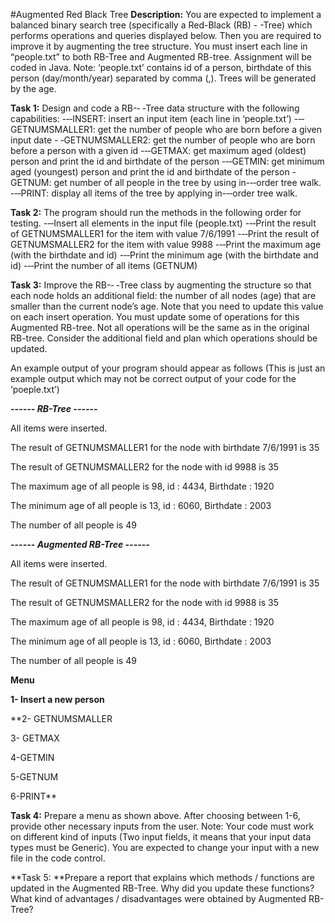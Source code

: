#Augmented Red Black Tree
**Description:** You are expected to implement a balanced binary search tree (specifically a Red-Black (RB) - -Tree) which performs operations and queries displayed below.
Then you are required to improve it by augmenting the tree structure. You must insert each line in “people.txt” to both RB-Tree and Augmented RB-tree. Assignment will be coded in Java. Note: ‘people.txt’ contains id of a person, birthdate of this person (day/month/year) separated by comma (,). Trees will be generated by the age.

**Task 1:** Design and code a RB-­‐ ‐Tree data structure with the following capabilities: -­‐‐INSERT: insert an input item (each line in ‘people.txt’) -­‐‐GETNUMSMALLER1: get the number of people who are born before a given input date -­ ‐GETNUMSMALLER2: get the number of people who are born before a person with a given id -­‐‐GETMAX: get maximum aged (oldest) person and print the id and birthdate of the person -­‐‐GETMIN: get minimum aged (youngest) person and print the id and birthdate of the person -GETNUM: get number of all people in the tree by using in-­‐‐order tree walk. -­‐‐PRINT: display all items of the tree by applying in-­‐‐order tree walk.

**Task 2:** The program should run the methods in the following order for testing. -­‐‐Insert all elements in the input file (people.txt) -­‐‐Print the result of GETNUMSMALLER1 for the item with value 7/6/1991 -­‐‐Print the result of GETNUMSMALLER2 for the item with value 9988 -­‐‐Print the maximum age (with the birthdate and id) -­‐‐Print the minimum age (with the birthdate and id) -­‐‐Print the number of all items (GETNUM)

**Task 3:** Improve the RB-­‐ ‐Tree class by augmenting the structure so that each node holds an additional field: the number of all nodes (age) that are smaller than the current node’s age. Note that you need to update this value on each insert operation. You must update some of operations for this Augmented RB-tree. Not all operations will be the same as in the original RB-tree. Consider the additional field and plan which operations should be updated.

An example output of your program should appear as follows (This is just an example output which may not be correct output of your code for the ‘poeple.txt’)

***------ RB-Tree ------***

All items were inserted.

The result of GETNUMSMALLER1 for the node with birthdate 7/6/1991 is 35

The result of GETNUMSMALLER2 for the node with id 9988 is 35

The maximum age of all people is 98, id : 4434, Birthdate : 1920

The minimum age of all people is 13, id : 6060, Birthdate : 2003

The number of all people is 49

***------ Augmented RB-Tree ------***

All items were inserted.

The result of GETNUMSMALLER1 for the node with birthdate 7/6/1991 is 35

The result of GETNUMSMALLER2 for the node with id 9988 is 35

The maximum age of all people is 98, id : 4434, Birthdate : 1920

The minimum age of all people is 13, id : 6060, Birthdate : 2003

The number of all people is 49

**Menu**

**1- Insert a new person**

**2- GETNUMSMALLER

3- GETMAX

4-GETMIN

5-GETNUM

6-PRINT**

**Task 4:** Prepare a menu as shown above. After choosing between 1-6, provide other necessary inputs from the user. Note: Your code must work on different kind of inputs (Two input fields, it means that your input data types must be Generic). You are expected to change your input with a new file in the code control.

**Task 5: **Prepare a report that explains which methods / functions are updated in the Augmented RB-Tree. Why did you update these functions? What kind of advantages / disadvantages were obtained by Augmented RB-Tree?
